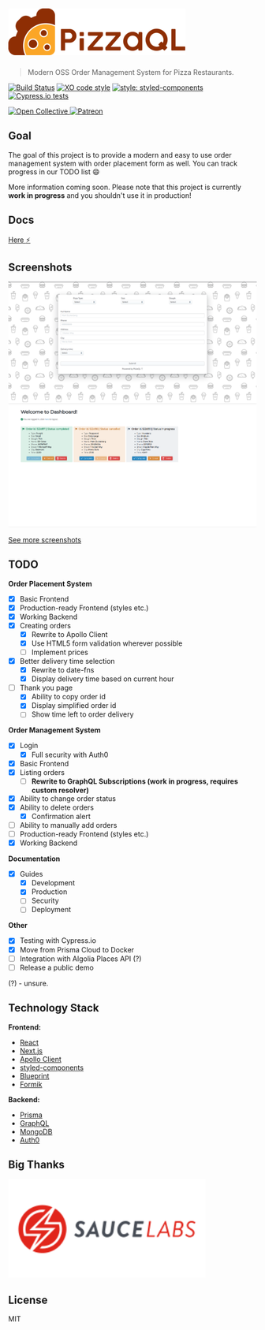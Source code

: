 # [![PizzaQL](media/logo/horizontal-scaled.png)](https://github.com/pizzaql/pizzaql)

> Modern OSS Order Management System for Pizza Restaurants.

[![Build Status](https://travis-ci.org/pizzaql/pizzaql.svg?branch=master)](https://travis-ci.org/pizzaql/pizzaql)
[![XO code style](https://img.shields.io/badge/code_style-XO-5ed9c7.svg)](https://github.com/xojs/xo)
[![style: styled-components](https://img.shields.io/badge/style-%F0%9F%92%85%20styled--components-orange.svg?colorB=daa357&colorA=db748e)](https://github.com/styled-components/styled-components)
[![Cypress.io tests](https://img.shields.io/badge/cypress.io-tests-green.svg)](https://cypress.io)

<p align="left">
  <a href="https://opencollective.com/pizzaql" target="_blank">
    <img src="https://cdn-std.dprcdn.net/files/acc_649651/Q5nVhT" height="80" alt="Open Collective">
  </a>
  <a href="https://www.patreon.com/akepinski" target="_blank">
    <img src="https://cdn-std.dprcdn.net/files/acc_649651/plrSCT" height="80" alt="Patreon">
  </a>
</p>

## Goal

The goal of this project is to provide a modern and easy to use order management system with order placement form as well. You can track progress in our TODO list :smile: 

More information coming soon. Please note that this project is currently **work in progress** and you shouldn't use it in production!

## Docs

[Here :zap:](https://docs.pizzaql.tech/)

## Screenshots

![Order Placement Form](media/screenshots/form.png)
![Dashboard)](media/screenshots/dashboard.png)

[See more screenshots](https://github.com/pizzaql/pizzaql/tree/master/media/screenshots)

## TODO

**Order Placement System**
* [x]  Basic Frontend
  * [x] Production-ready Frontend (styles etc.)
* [x]  Working Backend
  * [x] Creating orders
    * [x] Rewrite to Apollo Client
    * [x] Use HTML5 form validation wherever possible
    * [ ] Implement prices
* [x] Better delivery time selection
    * [x] Rewrite to date-fns
    * [x] Display delivery time based on current hour
* [ ] Thank you page
    * [x] Ability to copy order id
    * [x] Display simplified order id
    * [ ] Show time left to order delivery

**Order Management System**

* [x] Login
  * [x] Full security with Auth0
* [x]  Basic Frontend
  * [x] Listing orders
    * [ ] **Rewrite to GraphQL Subscriptions (work in progress, requires custom resolver)**
  * [x] Ability to change order status
  * [x] Ability to delete orders
    * [x] Confirmation alert
  * [ ] Ability to manually add orders
  * [ ] Production-ready Frontend (styles etc.)
* [x]  Working Backend

**Documentation**

* [x] Guides
  * [x] Development
  * [x] Production
  * [ ] Security
  * [ ] Deployment

**Other**

* [x] Testing with Cypress.io
* [x] Move from Prisma Cloud to Docker
* [ ] Integration with Algolia Places API (?)
* [ ] Release a public demo

(?) - unsure.

## Technology Stack

**Frontend:**

- [React](https://reactjs.org/)
- [Next.js](https://nextjs.org/)
- [Apollo Client](https://github.com/apollographql/apollo-client)
- [styled-components](https://www.styled-components.com/)
- [Blueprint](https://blueprintjs.com/)
- [Formik](https://jaredpalmer.com/formik/)

**Backend:**

- [Prisma](https://www.prisma.io/)
- [GraphQL](https://graphql.org/)
- [MongoDB](https://www.mongodb.com/)
- [Auth0](https://auth0.com/)

## Big Thanks

<p align="left">
  <a href="https://saucelabs.com" target="_blank">
    <img src="media/sponsors/saucelabs-logo.svg" width="400" alt="Sauce Labs">
  </a>
</p>

## License

MIT
